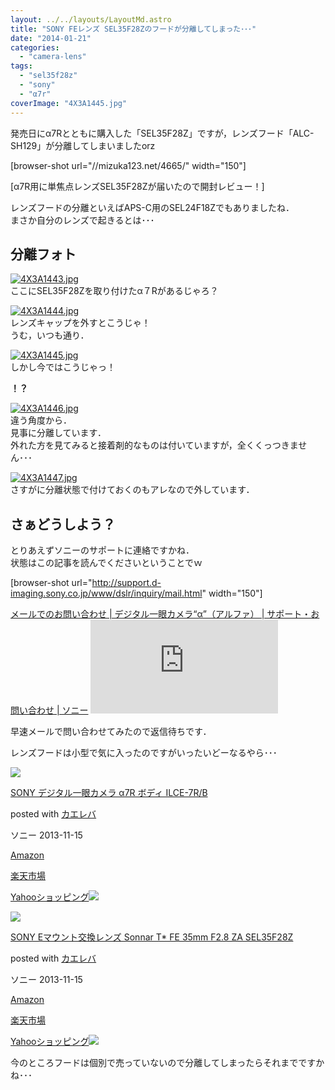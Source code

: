 ```yaml
---
layout: ../../layouts/LayoutMd.astro
title: "SONY FEレンズ SEL35F28Zのフードが分離してしまった･･･"
date: "2014-01-21"
categories: 
  - "camera-lens"
tags: 
  - "sel35f28z"
  - "sony"
  - "α7r"
coverImage: "4X3A1445.jpg"
---
```


発売日にα7Rとともに購入した「SEL35F28Z」ですが，レンズフード「ALC-SH129」が分離してしまいましたorz

\[browser-shot url="//mizuka123.net/4665/" width="150"\]

[α7R用に単焦点レンズSEL35F28Zが届いたので開封レビュー！]

レンズフードの分離といえばAPS-C用のSEL24F18Zでもありましたね．  
まさか自分のレンズで起きるとは･･･

## 分離フォト

[![4X3A1443.jpg](/archive/images/12068616456_d22f4c0e05_b.jpg)](http://www.flickr.com/photos/67522130@N08/12068616456/ "4X3A1443.jpg")  
ここにSEL35F28Zを取り付けたα７Rがあるじゃろ？

[![4X3A1444.jpg](/archive/images/12068619876_828a76188e_b.jpg)](http://www.flickr.com/photos/67522130@N08/12068619876/ "4X3A1444.jpg")  
レンズキャップを外すとこうじゃ！  
うむ，いつも通り．

[![4X3A1445.jpg](/archive/images/12068622786_5284a96e9b_b.jpg)](http://www.flickr.com/photos/67522130@N08/12068622786/ "4X3A1445.jpg")  
しかし今ではこうじゃっ！

**！？**

[![4X3A1446.jpg](/archive/images/12067995325_018548382f_b.jpg)](http://www.flickr.com/photos/67522130@N08/12067995325/ "4X3A1446.jpg")  
違う角度から．  
見事に分離しています．  
外れた方を見てみると接着剤的なものは付いていますが，全くくっつきません･･･

[![4X3A1447.jpg](/archive/images/12068293913_075b681e8e_b.jpg)](http://www.flickr.com/photos/67522130@N08/12068293913/ "4X3A1447.jpg")  
さすがに分離状態で付けておくのもアレなので外しています．

## さぁどうしよう？

とりあえずソニーのサポートに連絡ですかね．  
状態はこの記事を読んでくださいということでｗ

\[browser-shot url="http://support.d-imaging.sony.co.jp/www/dslr/inquiry/mail.html" width="150"\]

[メールでのお問い合わせ | デジタル一眼カメラ“α”（アルファ） | サポート・お問い合わせ | ソニー](http://support.d-imaging.sony.co.jp/www/dslr/inquiry/mail.html) [![](http://b.hatena.ne.jp/entry/image/http://support.d-imaging.sony.co.jp/www/dslr/inquiry/mail.html)](http://b.hatena.ne.jp/entry/http://support.d-imaging.sony.co.jp/www/dslr/inquiry/mail.html)

早速メールで問い合わせてみたので返信待ちです．

レンズフードは小型で気に入ったのですがいったいどーなるやら･･･

[![](/archive/images/41SSfTbp1CL._SL160_.jpg)](https://www.amazon.co.jp/exec/obidos/ASIN/B00FXKLN58/mizuka123-22/ref=nosim/)

[SONY デジタル一眼カメラ α7R ボディ ILCE-7R/B](https://www.amazon.co.jp/exec/obidos/ASIN/B00FXKLN58/mizuka123-22/ref=nosim/)

posted with [カエレバ](http://kaereba.com)

ソニー 2013-11-15

[Amazon](http://www.amazon.co.jp/gp/search?keywords=ILCE-7R%2FB&__mk_ja_JP=%83J%83%5E%83J%83i&tag=mizuka123-22 "アマゾン")

[楽天市場](http://hb.afl.rakuten.co.jp/hgc/032b53ee.4b34c5ee.0f4a541e.f440145e/?pc=http%3A%2F%2Fsearch.rakuten.co.jp%2Fsearch%2Fmall%2FILCE-7R%252FB%2F-%2Ff.1-p.1-s.1-sf.0-st.A-v.2%3Fx%3D0%26scid%3Daf_ich_link_urltxt%26m%3Dhttp%3A%2F%2Fm.rakuten.co.jp%2F "楽天市場")

[Yahooショッピング![](//ad.jp.ap.valuecommerce.com/servlet/gifbanner?sid=3066752&pid=881990642)](//ck.jp.ap.valuecommerce.com/servlet/referral?sid=3066752&pid=881990642&vc_url=http%3A%2F%2Fshopping.search.yahoo.co.jp%2Fsearch%3FuIv%3Don%26ei%3DUTF-8%26tab_ex%3Dcommerce%26slider%3D0%26va%3DILCE-7R%252FB "Yahooショッピング")

[![](/archive/images/31MYD9sNrBL._SL160_.jpg)](https://www.amazon.co.jp/exec/obidos/ASIN/B00FXKLQWI/mizuka123-22/ref=nosim/)

[SONY Eマウント交換レンズ Sonnar T\* FE 35mm F2.8 ZA SEL35F28Z](https://www.amazon.co.jp/exec/obidos/ASIN/B00FXKLQWI/mizuka123-22/ref=nosim/)

posted with [カエレバ](http://kaereba.com)

ソニー 2013-11-15

[Amazon](http://www.amazon.co.jp/gp/search?keywords=F2.8%20SEL35F28Z&__mk_ja_JP=%83J%83%5E%83J%83i&tag=mizuka123-22 "アマゾン")

[楽天市場](http://hb.afl.rakuten.co.jp/hgc/032b53ee.4b34c5ee.0f4a541e.f440145e/?pc=http%3A%2F%2Fsearch.rakuten.co.jp%2Fsearch%2Fmall%2FF2.8%2520SEL35F28Z%2F-%2Ff.1-p.1-s.1-sf.0-st.A-v.2%3Fx%3D0%26scid%3Daf_ich_link_urltxt%26m%3Dhttp%3A%2F%2Fm.rakuten.co.jp%2F "楽天市場")

[Yahooショッピング![](//ad.jp.ap.valuecommerce.com/servlet/gifbanner?sid=3066752&pid=881990642)](//ck.jp.ap.valuecommerce.com/servlet/referral?sid=3066752&pid=881990642&vc_url=http%3A%2F%2Fshopping.search.yahoo.co.jp%2Fsearch%3FuIv%3Don%26ei%3DUTF-8%26tab_ex%3Dcommerce%26slider%3D0%26va%3DF2.8%2520SEL35F28Z "Yahooショッピング")

今のところフードは個別で売っていないので分離してしまったらそれまでですかね･･･
